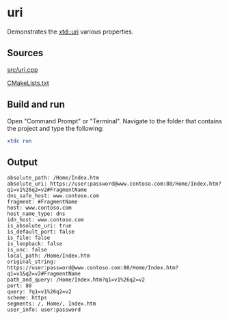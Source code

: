 # uri

Demonstrates the [xtd::uri](https://gammasoft71.github.io/xtd/reference_guides/latest/classxtd_1_1uri.html) various properties.

## Sources

[src/uri.cpp](src/uri.cpp)

[CMakeLists.txt](CMakeLists.txt)

## Build and run

Open "Command Prompt" or "Terminal". Navigate to the folder that contains the project and type the following:

```cmake
xtdc run
```

## Output

```
absolute_path: /Home/Index.htm
absolute_uri: https://user:password@www.contoso.com:80/Home/Index.htm?q1=v1%26q2=v2#FragmentName
dns_safe_host: www.contoso.com
fragment: #FragmentName
host: www.contoso.com
host_name_type: dns
idn_host: www.contoso.com
is_absolute_uri: true
is_default_port: false
is_file: false
is_loopback: false
is_unc: false
local_path: /Home/Index.htm
original_string: https://user:password@www.contoso.com:80/Home/Index.htm?q1=v1&q2=v2#FragmentName
path_and_query: /Home/Index.htm?q1=v1%26q2=v2
port: 80
query: ?q1=v1%26q2=v2
scheme: https
segments: /, Home/, Index.htm
user_info: user:password
```
